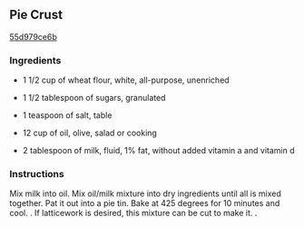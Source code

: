 ## Pie Crust

[55d979ce6b](http://www.food.com/recipe/pie-crust-347668)

### Ingredients

 - 1 1/2 cup of wheat flour, white, all-purpose, unenriched

 - 1 1/2 tablespoon of sugars, granulated

 - 1 teaspoon of salt, table

 - 12 cup of oil, olive, salad or cooking

 - 2 tablespoon of milk, fluid, 1% fat, without added vitamin a and vitamin d

### Instructions

Mix milk into oil. Mix oil/milk mixture into dry ingredients until all is mixed together. Pat it out into a pie tin. Bake at 425 degrees for 10 minutes and cool. . If latticework is desired, this mixture can be cut to make it. .